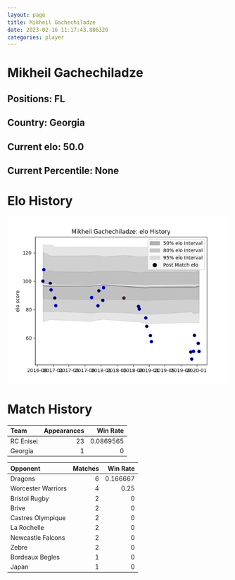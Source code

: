 ```yaml
---  
layout: page  
title: Mikheil Gachechiladze  
date: 2023-02-16 11:17:43.806320  
categories: player  
---
```

# Mikheil Gachechiladze

## Positions: FL

## Country: Georgia

## Current elo: 50.0

## Current Percentile: None

# Elo History


![elo history](history_MikheilGachechiladze.png)
# Match History


| Team      |   Appearances |   Win Rate |
|:----------|--------------:|-----------:|
| RC Enisei |            23 |  0.0869565 |
| Georgia   |             1 |  0         |

| Opponent           |   Matches |   Win Rate |
|:-------------------|----------:|-----------:|
| Dragons            |         6 |   0.166667 |
| Worcester Warriors |         4 |   0.25     |
| Bristol Rugby      |         2 |   0        |
| Brive              |         2 |   0        |
| Castres Olympique  |         2 |   0        |
| La Rochelle        |         2 |   0        |
| Newcastle Falcons  |         2 |   0        |
| Zebre              |         2 |   0        |
| Bordeaux Begles    |         1 |   0        |
| Japan              |         1 |   0        |